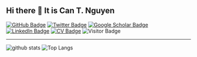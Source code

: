 ## Hi there 👋 It is Can T. Nguyen

[![GitHub Badge](https://img.shields.io/github/followers/canng?style=social)](https://github.com/canng?tab=followers)
[![Twitter Badge](https://img.shields.io/twitter/follow/canntrg?style=social)](https://x.com/canntrg)
[![Google Scholar Badge](https://img.shields.io/badge/Google-Scholar-lightgrey)](https://scholar.google.com/citations?hl=vi&authuser=3&user=xnzuZiAAAAAJ)
[![LinkedIn Badge](https://img.shields.io/badge/My-LinkedIn-blue)](https://www.linkedin.com/in/trong-can-nguyen-b76b0a1a1/)
[![CV Badge](https://img.shields.io/badge/My-CV-critical)](https://canng.github.io/cv/)
![Visitor Badge](https://visitor-badge.laobi.icu/badge?page_id=canng.canng)

---

![github stats](https://github-readme-stats-sigma-five.vercel.app/api?username=canng&show_icons=true)
![Top Langs](https://github-readme-stats-sigma-five.vercel.app/api/top-langs/?username=canng&langs_count=5&hide=javascript,go,html,css,tex)




